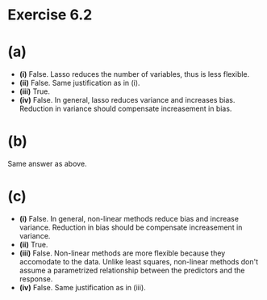 
# Exercise 6.2

# (a)

* <b>(i)</b> False. Lasso reduces the number of variables, thus is less flexible.
* <b>(ii)</b> False. Same justification as in (i).
* <b>(iii)</b> True. 
* <b>(iv)</b> False. In general, lasso reduces variance and increases bias. Reduction in variance should compensate increasement in bias.

# (b)

Same answer as above.

# (c)

* <b>(i)</b> False. In general, non-linear methods reduce bias and increase variance. Reduction in bias should be compensate increasement in variance.
* <b>(ii)</b> True.
* <b>(iii)</b> False. Non-linear methods are more flexible because they accomodate to the data. Unlike least squares, non-linear methods don't assume a parametrized relationship between the predictors and the response.
* <b>(iv)</b> False. Same justification as in (iii).
